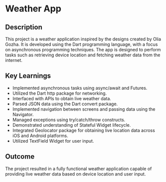 # Weather App

## Description
This project is a weather application inspired by the designs created by Olia Gozha. It is developed using the Dart programming language, with a focus on asynchronous programming techniques. The app is designed to perform tasks such as retrieving device location and fetching weather data from the internet.

## Key Learnings
- Implemented asynchronous tasks using async/await and Futures.
- Utilized the Dart http package for networking.
- Interfaced with APIs to obtain live weather data.
- Parsed JSON data using the Dart convert package.
- Implemented navigation between screens and passing data using the Navigator.
- Managed exceptions using try/catch/throw constructs.
- Demonstrated understanding of Stateful Widget lifecycle.
- Integrated Geolocator package for obtaining live location data across iOS and Android platforms.
- Utilized TextField Widget for user input.

## Outcome
The project resulted in a fully functional weather application capable of providing live weather data based on device location and user input.

